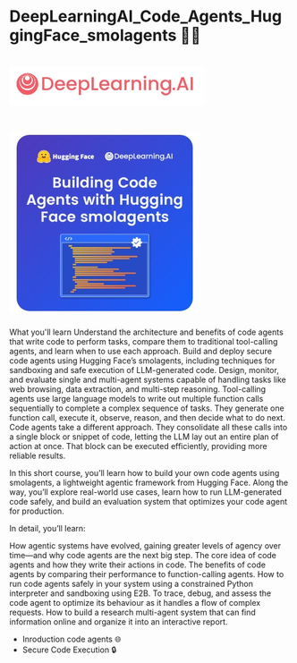 # DeepLearningAI_Code_Agents_HuggingFace_smolagents  🧑‍💻



# ![image1](https://github.com/16032022/DeepLearningAI_Code_Agents_HuggingFace_smolagents/blob/0be092ba91337cbbc7b203a8f0a2279fc770cb9a/Image1.jpeg)
# ![image2](https://github.com/16032022/DeepLearningAI_Code_Agents_HuggingFace_smolagents/blob/d1bb53b46289659a1794d14293c7f2129a3c11ea/Image2jpeg)


What you'll learn
Understand the architecture and benefits of code agents that write code to perform tasks, compare them to traditional tool-calling agents, and learn when to use each approach.
Build and deploy secure code agents using Hugging Face’s smolagents, including techniques for sandboxing and safe execution of LLM-generated code.
Design, monitor, and evaluate single and multi-agent systems capable of handling tasks like web browsing, data extraction, and multi-step reasoning.
Tool-calling agents use large language models to write out multiple function calls sequentially to complete a complex sequence of tasks. They generate one function call, execute it, observe, reason, and then decide what to do next. Code agents take a different approach. They consolidate all these calls into a single block or snippet of code, letting the LLM lay out an entire plan of action at once.  That block can be executed efficiently, providing more reliable results.

In this short course, you’ll learn how to build your own code agents using smolagents, a lightweight agentic framework from Hugging Face. Along the way, you’ll explore real-world use cases, learn how to run LLM-generated code safely, and build an evaluation system that optimizes your code agent for production.

In detail, you’ll learn:

How agentic systems have evolved, gaining greater levels of agency over time—and why code agents are the next big step.
The core idea of code agents and how they write their actions in code.
The benefits of code agents by comparing their performance to function-calling agents.
How to run code agents safely in your system using a constrained Python interpreter and sandboxing using E2B.
To trace, debug, and assess the code agent to optimize its behaviour as it handles a flow of complex requests.
How to build a research multi-agent system that can find information online and organize it into an interactive report.




- Inroduction code agents 🌐
- Secure Code Execution 🔒

